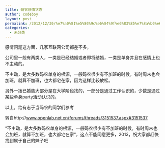 ```yaml
---
title: 码农感情状态
author: codeboy
layout: post
permalink: /2012/12/30/%e7%a0%81%e5%86%9c%e6%84%9f%e6%83%85%e7%8a%b6%e6%80%81/
categories:
  - 未分类
---
```

感情问题这方面，几家互联网公司都差不多。

公司里一般有两类人，一类是已经结婚或者即将结婚，一类是单身并且在感情上也不主动的。

不主动，是大多数码农单身的根源，一般码农很少有不加班的时候，有时周末也会加班，就算不加班，也大都宅在家，因为这样比较放松。

另外一拨已婚族大部分是在大学阶段找的，一部分是通过工作认识的，少数是通过某些单身party活动认识的。

以上，给有志于当码农的同学们参考

转自http://www.openlab.net.cn/forums/threads/3151537.aspx#3151537

“不主动，是大多数码农单身的根源，一般码农很少有不加班的时候，有时周末也会加班，就算不加班，也大都宅在家”，这点不能同意更多，2013，祝大家都赶快找到属于自己的妹子吧